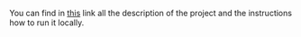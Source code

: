 You can find in [this](https://xpoda.notion.site/Job-Search-RAG-Application-f9d948aef19641a7a012ff359f2e6daf?pvs=4) link all the description of the project and the instructions how to run it locally. 
